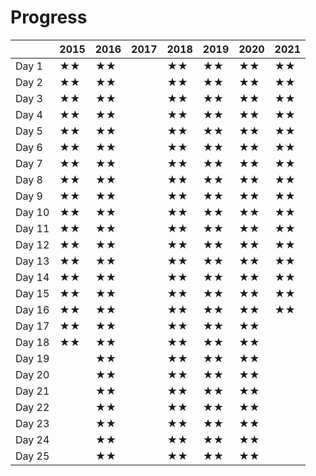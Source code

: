# Progress

|        | 2015 | 2016 | 2017 | 2018 | 2019 | 2020 | 2021 |
| ------ | ---- | ---- | ---- | ---- | ---- | ---- | ---- |
| Day 1  |  ★★  |  ★★  |      |  ★★  |  ★★  |  ★★  |  ★★  |
| Day 2  |  ★★  |  ★★  |      |  ★★  |  ★★  |  ★★  |  ★★  |
| Day 3  |  ★★  |  ★★  |      |  ★★  |  ★★  |  ★★  |  ★★  |
| Day 4  |  ★★  |  ★★  |      |  ★★  |  ★★  |  ★★  |  ★★  |
| Day 5  |  ★★  |  ★★  |      |  ★★  |  ★★  |  ★★  |  ★★  |
| Day 6  |  ★★  |  ★★  |      |  ★★  |  ★★  |  ★★  |  ★★  |
| Day 7  |  ★★  |  ★★  |      |  ★★  |  ★★  |  ★★  |  ★★  |
| Day 8  |  ★★  |  ★★  |      |  ★★  |  ★★  |  ★★  |  ★★  |
| Day 9  |  ★★  |  ★★  |      |  ★★  |  ★★  |  ★★  |  ★★  |
| Day 10 |  ★★  |  ★★  |      |  ★★  |  ★★  |  ★★  |  ★★  |
| Day 11 |  ★★  |  ★★  |      |  ★★  |  ★★  |  ★★  |  ★★  |
| Day 12 |  ★★  |  ★★  |      |  ★★  |  ★★  |  ★★  |  ★★  |
| Day 13 |  ★★  |  ★★  |      |  ★★  |  ★★  |  ★★  |  ★★  |
| Day 14 |  ★★  |  ★★  |      |  ★★  |  ★★  |  ★★  |  ★★  |
| Day 15 |  ★★  |  ★★  |      |  ★★  |  ★★  |  ★★  |  ★★  |
| Day 16 |  ★★  |  ★★  |      |  ★★  |  ★★  |  ★★  |  ★★  |
| Day 17 |  ★★  |  ★★  |      |  ★★  |  ★★  |  ★★  |      |
| Day 18 |  ★★  |  ★★  |      |  ★★  |  ★★  |  ★★  |      |
| Day 19 |      |  ★★  |      |  ★★  |  ★★  |  ★★  |      |  
| Day 20 |      |  ★★  |      |  ★★  |  ★★  |  ★★  |      |
| Day 21 |      |  ★★  |      |  ★★  |  ★★  |  ★★  |      |
| Day 22 |      |  ★★  |      |  ★★  |  ★★  |  ★★  |      |
| Day 23 |      |  ★★  |      |  ★★  |  ★★  |  ★★  |      |
| Day 24 |      |  ★★  |      |  ★★  |  ★★  |  ★★  |      |
| Day 25 |      |  ★★  |      |  ★★  |  ★★  |  ★★  |      |

